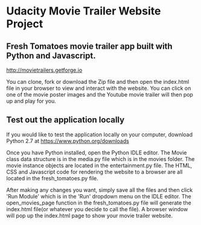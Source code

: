 # Udacity Movie Trailer Website Project

## Fresh Tomatoes movie trailer app built with Python and Javascript.

http://movietrailers.getforge.io

You can clone, fork or download the Zip file and then open the index.html file in your browser to view and interact with the website. You can click on one of the movie poster images and the Youtube movie trailer will then pop up and play for you.

## Test out the application locally

If you would like to test the application locally on your computer, download Python 2.7 at https://www.python.org/downloads

Once you have Python installed, open the Python IDLE editor. The Movie class data structure is in the media.py file which is in the movies folder. The movie instance objects are located in the entertainment.py file. The HTML, CSS and Javascript code for rendering the website to a browser are all located in the fresh_tomatoes.py file.

After making any changes you want, simply save all the files and then click 'Run Module' which is in the 'Run' dropdown menu on the IDLE editor. The open_movies_page function in the fresh_tomatoes.py file will generate the index.html file(or whatever you decide to call the file). A browser window will pop up the index.html page to show your movie trailer website.

